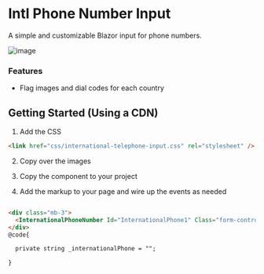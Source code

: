 # Intl Phone Number Input

A simple and customizable Blazor input for phone numbers.

![image](https://github.com/user-attachments/assets/cbafb4f8-0d8f-4bc4-9455-4f5dc2990f9b)
 
### Features

  - Flag images and dial codes for each country
  
    
## Getting Started (Using a CDN)
1. Add the CSS
  ```html
  <link href="css/international-telephone-input.css" rel="stylesheet" />
  ```

2. Copy over the images
   
3. Copy the component to your project
4. Add the markup to your page and wire up the events as needed

  ```html
  
<div class="mb-3">
    <InternationalPhoneNumber Id="InternationalPhone1" Class="form-control" @bind-BindingValue="_internationalPhone"></InternationalPhoneNumber>
</div>
@code{

    private string _internationalPhone = "";

}
  ```
   
   
  
